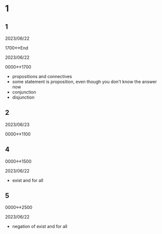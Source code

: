 # 1

## 1

2023/06/22

1700<->End

2023/06/22

0000<->1700

- propositions and connectives
- some statement is proposition, even though you don't know the answer now
- conjunction
- disjunction

## 2

2023/06/23

0000<->1100

## 4

0000<->1500

2023/06/22

- exist and for all

## 5

0000<->2500

2023/06/22

- negation of exist and for all

